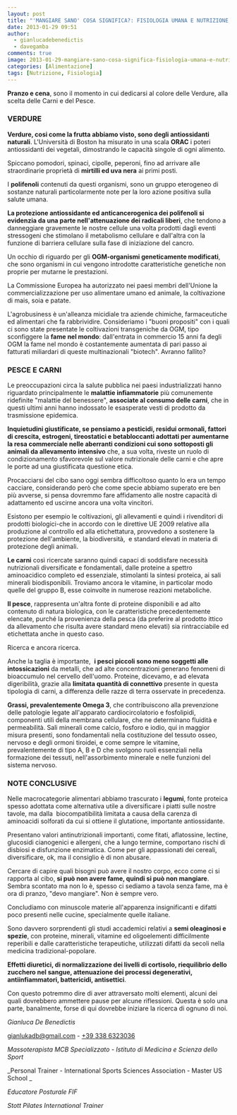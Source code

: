 ```yaml
---
layout: post
title: "'MANGIARE SANO' COSA SIGNIFICA?: FISIOLOGIA UMANA E NUTRIZIONE, Parte 2"
date: 2013-01-29 09:51
author:
  - gianlucadebenedictis
  - davegamba
comments: true
image: 2013-01-29-mangiare-sano-cosa-significa-fisiologia-umana-e-nutrizione-parte-2.jpg
categories: [Alimentazione]
tags: [Nutrizione, Fisiologia]
---
```


**Pranzo e cena**, sono il momento in cui dedicarsi al colore delle Verdure, alla scelta delle Carni e del Pesce.

### VERDURE

**Verdure, cosi come la frutta abbiamo visto, sono degli antiossidanti naturali**. L'Università di Boston ha misurato in una scala **ORAC** i poteri antiossidanti dei vegetali, dimostrando le capacità singole di ogni alimento.

Spiccano pomodori, spinaci, cipolle, peperoni, fino ad arrivare alle straordinarie proprietà di **mirtilli ed uva nera** ai primi posti.

I **polifenoli** contenuti da questi organismi, sono un gruppo eterogeneo di sostanze naturali particolarmente note per la loro azione positiva sulla salute umana.

**La protezione antiossidante ed anticancerogenica dei polifenoli si evidenzia da una parte nell'attenuazione dei radicali liberi**, che tendono a danneggiare gravemente le nostre cellule una volta prodotti dagli eventi stressogeni che stimolano il metabolismo cellulare e dall'altra con la funzione di barriera cellulare sulla fase di iniziazione del cancro.

Un occhio di riguardo per gli **OGM-organismi geneticamente modificati**, che sono organismi in cui vengono introdotte caratteristiche genetiche non proprie per mutarne le prestazioni.

La Commissione Europea ha autorizzato nei paesi membri dell'Unione la commercializzazione per uso alimentare umano ed animale, la coltivazione di mais, soia e patate.

L'agrobusiness è un'alleanza micidiale tra aziende chimiche, farmaceutiche ed alimentari che fa rabbrividire. Consideriamo i "buoni propositi" con i quali ci sono state presentate le coltivazioni transgeniche da OGM, tipo sconfiggere la **fame nel mondo**: dall'entrata in commercio 15 anni fa degli OGM la fame nel mondo è costantemente aumentata di pari passo ai fatturati miliardari di queste multinazionali "biotech". Avranno fallito?

### PESCE E CARNI

Le preoccupazioni circa la salute pubblica nei paesi industrializzati hanno riguardato principalmente le **malattie infiammatorie** più comunemente ridefinite "malattie del benessere", **associate al consumo delle carni**, che in questi ultimi anni hanno indossato le esasperate vesti di prodotto da trasmissione epidemica.

**Inquietudini giustificate, se pensiamo a pesticidi, residui ormonali, fattori di crescita, estrogeni, tireostatici e betabloccanti adottati per aumentarne la resa commerciale nelle aberranti condizioni cui sono sottoposti gli animali da allevamento intensivo** che, a sua volta, riveste un ruolo di condizionamento sfavorevole sul valore nutrizionale delle carni e che apre le porte ad una giustificata questione etica.

Procacciarsi del cibo sano oggi sembra difficoltoso quanto lo era un tempo cacciare, considerando però che come specie abbiamo superato ere ben più avverse, si pensa dovremmo fare affidamento alle nostre capacità di adattamento ed uscirne ancora una volta vincitori.

Esistono per esempio le coltivazioni, gli allevamenti e quindi i rivenditori di prodotti biologici-che in accordo con le direttive UE 2009 relative alla produzione al controllo ed alla etichettatura, provvedono a sostenere la protezione dell'ambiente, la biodiversità,  e standard elevati in materia di protezione degli animali.

**Le carni** così ricercate saranno quindi capaci di soddisfare necessità nutrizionali diversificate e fondamentali, dalle proteine a spettro aminoacidico completo ed essenziale, stimolanti la sintesi proteica, ai sali minerali biodisponibili. Troviamo ancora le vitamine, in particolar modo quelle del gruppo B, esse coinvolte in numerose reazioni metaboliche. 

**Il pesce**, rappresenta un'altra fonte di proteine disponibili e ad alto contenuto di natura biologica, con le caratteristiche precedentemente elencate, purché la provenienza della pesca (da preferire al prodotto ittico da allevamento che risulta avere standard meno elevati) sia rintracciabile ed etichettata anche in questo caso.

Ricerca e ancora ricerca.

Anche la taglia è importante,  **i pesci piccoli sono meno soggetti alle intossicazioni** da metalli, che ad alte concentrazioni generano fenomeni di bioaccumulo nel cervello dell'uomo. Proteine, dicevamo, e ad elevata digeribilità, grazie alla **limitata quantità di connettivo** presente in questa tipologia di carni, a differenza delle razze di terra osservate in precedenza.

**Grassi, prevalentemente Omega 3**, che contribuiscono alla prevenzione delle patologie legate all'apparato cardiocircolatorio e fosfolipidi, componenti utili della membrana cellulare, che ne determinano fluidità e permeabilità. Sali minerali come calcio, fosforo e iodio, qui in maggior misura presenti, sono fondamentali nella costituzione del tessuto osseo, nervoso e degli ormoni tiroidei, e come sempre le vitamine, prevalentemente di tipo A, B e D che svolgono ruoli essenziali nella formazione dei tessuti, nell'assorbimento minerale e nelle funzioni del sistema nervoso.

### NOTE CONCLUSIVE

Nelle macrocategorie alimentari abbiamo trascurato i **legumi**, fonte proteica spesso adottata come alternativa utile a diversificare i piatti sulle nostre tavole, ma dalla  biocompatibilità limitata a causa della carenza di aminoacidi solforati da cui si ottiene il glutatione, importante antiossidante.

Presentano valori antinutrizionali importanti, come fitati, aflatossine, lectine, glucosidi cianogenici e allergeni, che a lungo termine, comportano rischi di disbiosi e disfunzione enzimatica. Come per gli appassionati dei cereali, diversificare, ok, ma il consiglio è di non abusare.

Cercare di capire quali bisogni può avere il nostro corpo, ecco come ci si rapporta al cibo, **si può non avere fame, quindi si può non mangiare**. Sembra scontato ma non lo è, spesso ci sediamo a tavola senza fame, ma è ora di pranzo, "devo mangiare". Non è sempre vero.

Concludiamo con minuscole materie all'apparenza insignificanti e difatti poco presenti nelle cucine, specialmente quelle italiane.

Sono davvero sorprendenti gli studi accademici relativi a **semi oleaginosi e spezie**, con proteine, minerali, vitamine ed oligoelementi difficilmente reperibili e dalle caratteristiche terapeutiche, utilizzati difatti da secoli nella medicina tradizional-popolare.

**Effetti diuretici, di normalizzazione dei livelli di cortisolo, riequilibrio dello zucchero nel sangue, attenuazione dei processi degenerativi, antiinfiammatori, battericidi, antisettici**.

Con questo potremmo dire di aver attraversato molti elementi, alcuni dei quali dovrebbero ammettere pause per alcune riflessioni. Questa è solo una parte, banalmente, forse di qui dovrebbe iniziare la ricerca di ognuno di noi.

_Gianluca De Benedictis_

[gianlukadb@gmail.com](mailto:gianlukadb@gmail.com) - [+39 338 6323036](tel:+39-338-6323036)

_Massoterapista MCB Specializzato - Istituto di Medicina e Scienza dello Sport_

_Personal Trainer - International Sports Sciences Association - Master US School _

_Educatore Posturale FIF_

_Stott Pilates International Trainer_
